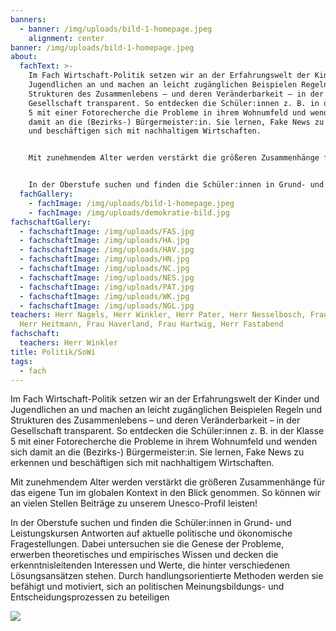 ```yaml
---
banners:
  - banner: /img/uploads/bild-1-homepage.jpeg
    alignment: center
banner: /img/uploads/bild-1-homepage.jpeg
about:
  fachText: >-
    Im Fach Wirtschaft-Politik setzen wir an der Erfahrungswelt der Kinder und
    Jugendlichen an und machen an leicht zugänglichen Beispielen Regeln und
    Strukturen des Zusammenlebens – und deren Veränderbarkeit – in der
    Gesellschaft transparent. So entdecken die Schüler:innen z. B. in der Klasse
    5 mit einer Fotorecherche die Probleme in ihrem Wohnumfeld und wenden sich
    damit an die (Bezirks-) Bürgermeister:in. Sie lernen, Fake News zu erkennen
    und beschäftigen sich mit nachhaltigem Wirtschaften. 


    Mit zunehmendem Alter werden verstärkt die größeren Zusammenhänge für das eigene Tun im globalen Kontext in den Blick genommen. So können wir an vielen Stellen Beiträge zu unserem Unesco-Profil leisten! 


    In der Oberstufe suchen und finden die Schüler:innen in Grund- und Leistungskursen Antworten auf aktuelle politische und ökonomische Fragestellungen. Dabei untersuchen sie die Genese der Probleme, erwerben theoretisches und empirisches Wissen und decken die erkenntnisleitenden Interessen und Werte, die hinter verschiedenen Lösungsansätzen stehen. Durch handlungsorientierte Methoden werden sie befähigt und motiviert, sich an politischen Meinungsbildungs- und Entscheidungsprozessen zu beteiligen.
  fachGallery:
    - fachImage: /img/uploads/bild-1-homepage.jpeg
    - fachImage: /img/uploads/demokratie-bild.jpg
fachschaftGallery:
  - fachschaftImage: /img/uploads/FAS.jpg
  - fachschaftImage: /img/uploads/HA.jpg
  - fachschaftImage: /img/uploads/HAV.jpg
  - fachschaftImage: /img/uploads/HN.jpg
  - fachschaftImage: /img/uploads/NC.jpg
  - fachschaftImage: /img/uploads/NES.jpg
  - fachschaftImage: /img/uploads/PAT.jpg
  - fachschaftImage: /img/uploads/WK.jpg
  - fachschaftImage: /img/uploads/NGL.jpg
teachers: Herr Nagels, Herr Winkler, Herr Pater, Herr Nesselbosch, Frau Näpel,
  Herr Heitmann, Frau Haverland, Frau Hartwig, Herr Fastabend
fachschaft:
  teachers: Herr Winkler
title: Politik/SoWi
tags:
  - fach
---
```

Im Fach Wirtschaft-Politik setzen wir an der Erfahrungswelt der Kinder und Jugendlichen an und machen an leicht zugänglichen Beispielen Regeln und Strukturen des Zusammenlebens – und deren Veränderbarkeit – in der Gesellschaft transparent. So entdecken die Schüler:innen z. B. in der Klasse 5 mit einer Fotorecherche die Probleme in ihrem Wohnumfeld und wenden sich damit an die (Bezirks-) Bürgermeister:in. Sie lernen, Fake News zu erkennen und beschäftigen sich mit nachhaltigem Wirtschaften.

Mit zunehmendem Alter werden verstärkt die größeren Zusammenhänge für das eigene Tun im globalen Kontext in den Blick genommen. So können wir an vielen Stellen Beiträge zu unserem Unesco-Profil leisten!

In der Oberstufe suchen und finden die Schüler:innen in Grund- und Leistungskursen Antworten auf aktuelle politische und ökonomische Fragestellungen. Dabei untersuchen sie die Genese der Probleme, erwerben theoretisches und empirisches Wissen und decken die erkenntnisleitenden Interessen und Werte, die hinter verschiedenen Lösungsansätzen stehen. Durch handlungsorientierte Methoden werden sie befähigt und motiviert, sich an politischen Meinungsbildungs- und Entscheidungsprozessen zu beteiligen

![](/img/uploads/demokratie-bild.jpg)